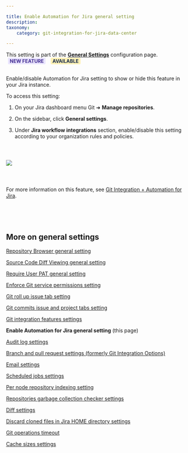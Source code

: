 ```yaml
---

title: Enable Automation for Jira general setting
description:
taxonomy:
    category: git-integration-for-jira-data-center

---
```


<div class="bbb-callout bbb--info">
    <div class="irow">
    <div class="ilogobox">
        <span class="logoimg"></span>
    </div>
    <div class="imsgbox">
        This setting is part of the <a href='/git-integration-for-jira-data-center/general-settings-gij-self-managed'><b>General Settings</b></a> configuration page.
    </div>
    </div>
</div>

<div class="bbb-callout bbb--tip">
    <div class="irow">
        <div class="ilogobox">
            <span class="logoimg"></span>
        </div>
        <div class="imsgbox">
            <b style='background-color:#EAE5FE; padding:1px 5px; color:#412C92; border-radius:3px; margin: 0 5px; font-size: small;'>NEW FEATURE</b> <b style='background-color:#FFF1B6; padding:1px 5px; color:#172A4C; border-radius:3px; margin: 0 5px; font-size: small;'>AVAILABLE</b>
        </div>
    </div>
</div>
<br>

Enable/disable Automation for Jira setting to show or hide this feature in your Jira instance.

To access this setting:

1.  On your Jira dashboard menu Git ➜ **Manage repositories**.

2.  On the sidebar, click **General settings**.

3.  Under **Jira workflow integrations** section, enable/disable this setting according to your organization rules and policies.

<br>

<img src='/wp-content/uploads/gij-jira-server-gen-cfg-jira-automation-setting.png' style='display:block;margin:25px auto;max-width:100%' />

<br>

For more information on this feature, see [Git Integration + Automation for Jira](/git-integration-for-jira-data-center/git-integration-plus-jira-automation-gij-self-managed).

<br>

<p>&nbsp;</p>

## More on general settings

[Repository Browser general setting](/git-integration-for-jira-data-center/repository-Browser-general-setting-gij-self-managed)

[Source Code Diff Viewing general setting](/git-integration-for-jira-data-center/source-Code-Diff-Viewing-general-setting-gij-self-managed)

[Require User PAT general setting](/git-integration-for-jira-data-center/require-User-PAT-general-setting-gij-self-managed)

[Enforce Git service permissions setting](/git-integration-for-jira-data-center/enforce-Git-service-permissions-gij-self-managed)

[Git roll up issue tab setting](/git-integration-for-jira-data-center/git-roll-up-tab-setting-gij-self-managed)

[Git commits issue and project tabs setting](/git-integration-for-jira-data-center/git-commits-issue-and-project-tabs-gij-self-managed)

[Git integration features settings](/git-integration-for-jira-data-center/git-integration-features-gij-self-managed)

**Enable Automation for Jira general setting** (this page)

[Audit log settings](/git-integration-for-jira-data-center/audit-log-settings-gij-self-managed)

[Branch and pull request settings (formerly Git Integration Options)](/git-integration-for-jira-data-center/branch-and-pull-request-settings-(formerly-Git-Integration-Options)-gij-self-managed)

[Email settings](/git-integration-for-jira-data-center/email-settings-gij-self-managed)

[Scheduled jobs settings](/git-integration-for-jira-data-center/scheduled-jobs-gij-self-managed)

[Per node repository indexing setting](/git-integration-for-jira-data-center/Per-Node-Repository-Indexing-gij-self-managed)

[Repositories garbage collection checker settings](/git-integration-for-jira-data-center/Repositories-garbage-collection-checker-gij-self-managed)

[Diff settings](/git-integration-for-jira-data-center/Diff-Settings-gij-self-managed)

[Discard cloned files in Jira HOME directory settings](/git-integration-for-jira-data-center/Discard-cloned-files-in-Jira-home-directory-gij-self-managed)

[Git operations timeout](/git-integration-fpr-jira-data-center/git-operations-timeout-gij-self-managed)

[Cache sizes settings](/git-integration-for-jira-data-center/cache-sizes-settings-gij-self-managed)

